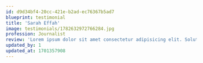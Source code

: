 ```yaml
---
id: d9d34bf4-20cc-421e-b2ad-ec76367b5ad7
blueprint: testimonial
title: 'Sarah Effah'
image: testimonials/1782632972766284.jpg
profession: Journalist
review: 'Lorem ipsum dolor sit amet consectetur adipisicing elit. Soluta facere delectus qui placeat inventore consectetur repellendus optio debitis.'
updated_by: 1
updated_at: 1701357908
---
```

